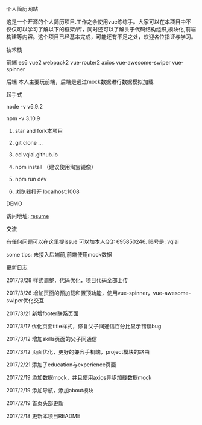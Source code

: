 ﻿个人简历网站

这是一个开源的个人简历项目.工作之余使用vue练练手。大家可以在本项目中不仅仅可以学习了解以下的框架/库，同时还可以了解关于代码结构组织,模块化,前端构建等内容。这个项目已经基本完成，可能还有不足之处，欢迎各位指证与学习。

技术栈

前端
es6
vue2
webpack2
vue-router2
axios
vue-awesome-swiper
vue-spinner

后端
本人主要玩前端，后端是通过mock数据进行数据模拟加载

起手式

  node -v
  v6.9.2

  npm -v
  3.10.9
  1. star and fork本项目

  2. git clone ...

  3. cd vqlai.github.io

  4. npm install （建议使用淘宝镜像）

  5. npm run dev

  6. 浏览器打开 localhost:1008

DEMO

访问地址: <a href="https://vqlai.github.io/dist/#/" target="_blank">resume</a>
  
交流

有任何问题可以在这里提issue
可以加本人QQ: 695850246. 暗号是: vqlai

some tips:
未接入后端前,前端使用mock数据

更新日志

2017/3/28  样式调整，代码优化，项目代码全部上传

2017/3/26  增加页面的预加载和置顶功能，使用vue-spinner，vue-awesome-swiper优化交互

2017/3/21  新增footer联系页面

2017/3/17  优化页面title样式，修复父子间通信百分比显示错误bug

2017/3/12  增加skills页面的父子间通信

2017/3/12  页面优化，更好的兼容手机端，project模块的路由

2017/2/21  添加了education与experience页面

2017/2/19  添加数据mock，并且使用axios异步加载数据mock

2017/2/19  添加导航，添加about模块

2017/2/19  首页头部更新

2017/2/18  更新本项目README